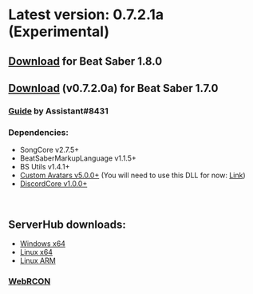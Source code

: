 # Latest version: 0.7.2.1a (Experimental)

## [Download](https://ci.appveyor.com/api/projects/andruzzzhka/beatsabermultiplayer/artifacts/Output/BeatSaberMultiplayer.zip?job=Configuration%3A%20ClientRelease) for Beat Saber 1.8.0
## [Download](https://ci.appveyor.com/api/buildjobs/3ctxv5hqq664939i/artifacts/Output%2FBeatSaberMultiplayer.zip) (v0.7.2.0a) for Beat Saber 1.7.0
### [Guide](https://bs.assistant.moe/Multiplayer/#Install) by Assistant#8431
### Dependencies:
* SongCore v2.7.5+
* BeatSaberMarkupLanguage v1.1.5+
* BS Utils v1.4.1+
* [Custom Avatars v5.0.0+](https://discordapp.com/channels/441805394323439646/692757693701685273/692974265703596063) (You will need to use this DLL for now: [Link](https://github.com/andruzzzhka/BeatSaberMultiplayer/raw/master/Refs/CustomAvatar.dll))
* [DiscordCore v1.0.0+](https://github.com/andruzzzhka/DiscordCore/releases/tag/1.0.0)

<br/>

## ServerHub downloads:
* [Windows x64](https://ci.appveyor.com/api/projects/andruzzzhka/beatsabermultiplayer/artifacts/output/ServerHub_win-64.zip?job=Configuration%3A%20ServerRelease)
* [Linux x64](https://ci.appveyor.com/api/projects/andruzzzhka/beatsabermultiplayer/artifacts/output/ServerHub_linux-64.zip?job=Configuration%3A%20ServerRelease)
* [Linux ARM](https://ci.appveyor.com/api/projects/andruzzzhka/beatsabermultiplayer/artifacts/output/ServerHub_linux-arm.zip?job=Configuration%3A%20ServerRelease)
### [WebRCON](https://andruzzzhka.github.io/BeatSaberMultiplayer/)
